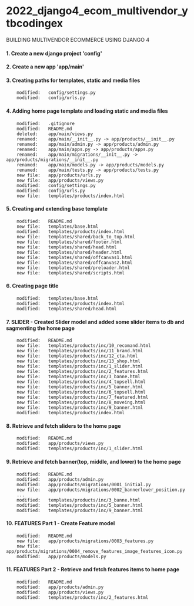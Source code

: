 # 2022_django4_ecom_multivendor_ytbcodingex
BUILDING MULTIVENDOR ECOMMERCE USING DJANGO 4


#### 1. Create a new django project 'config'


#### 2. Create a new app 'app/main'


#### 3. Creating paths for templates, static and media files

        modified:   config/settings.py
        modified:   config/urls.py


#### 4. Adding home page template and loading static and media files

        modified:   .gitignore
        modified:   README.md
        deleted:    app/main/views.py
        renamed:    app/main/__init__.py -> app/products/__init__.py
        renamed:    app/main/admin.py -> app/products/admin.py
        renamed:    app/main/apps.py -> app/products/apps.py
        renamed:    app/main/migrations/__init__.py -> app/products/migrations/__init__.py
        renamed:    app/main/models.py -> app/products/models.py
        renamed:    app/main/tests.py -> app/products/tests.py
        new file:   app/products/urls.py
        new file:   app/products/views.py
        modified:   config/settings.py
        modified:   config/urls.py
        new file:   templates/products/index.html


#### 5. Creating and extending base template

        modified:   README.md
        new file:   templates/base.html
        modified:   templates/products/index.html
        new file:   templates/shared/back_to_top.html
        new file:   templates/shared/footer.html
        new file:   templates/shared/head.html
        new file:   templates/shared/header.html
        new file:   templates/shared/offcanvas1.html
        new file:   templates/shared/offcanvas2.html
        new file:   templates/shared/preloader.html
        new file:   templates/shared/scripts.html


#### 6. Creating page title

        modified:   templates/base.html
        modified:   templates/products/index.html
        modified:   templates/shared/head.html


#### 7. SLIDER - Created Slider model and added some slider items to db and sagmenting the home page

        modified:   README.md
        new file:   templates/products/inc/10_recomand.html
        new file:   templates/products/inc/11_brand.html
        new file:   templates/products/inc/12_cta.html
        new file:   templates/products/inc/13_shop.html
        new file:   templates/products/inc/1_slider.html
        new file:   templates/products/inc/2_features.html
        new file:   templates/products/inc/3_banne.html
        new file:   templates/products/inc/4_topsell.html
        new file:   templates/products/inc/5_banner.html
        new file:   templates/products/inc/6_topsell.html
        new file:   templates/products/inc/7_featured.html
        new file:   templates/products/inc/8_moveing.html
        new file:   templates/products/inc/9_banner.html
        modified:   templates/products/index.html


#### 8. Retrieve and fetch sliders to the home page

        modified:   README.md
        modified:   app/products/views.py
        modified:   templates/products/inc/1_slider.html


#### 9. Retrieve and fetch banner(top, middle, and lower) to the home page

        modified:   README.md
        modified:   app/products/admin.py
        modified:   app/products/migrations/0001_initial.py
        new file:   app/products/migrations/0002_bannerlower_position.py
        ...
        modified:   templates/products/inc/3_banne.html
        modified:   templates/products/inc/5_banner.html
        modified:   templates/products/inc/9_banner.html


#### 10. FEATURES Part 1 - Create Feature model 

        modified:   README.md
        new file:   app/products/migrations/0003_features.py
        new file:   app/products/migrations/0004_remove_features_image_features_icon.py
        modified:   app/products/models.py


#### 11. FEATURES Part 2 - Retrieve and fetch features items to home page

        modified:   README.md
        modified:   app/products/admin.py
        modified:   app/products/views.py
        modified:   templates/products/inc/2_features.html





